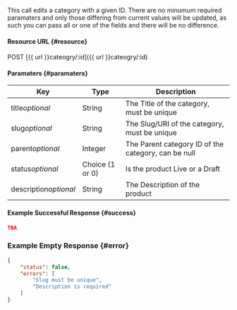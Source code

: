 <!--
@title PUT category/:id
@author Moltin Ltd
@description Updates a category with the given ID

@sidebar 1
@family Category
@rate No
@auth Yes
@format JSON
@http PUT
@version beta
-->
This call edits a category with a given ID. There are no minumum required paramaters and only those differing from current values will be updated, as such you can pass all or one of the fields and there will be no difference.


#### Resource URL	{#resource}
POST [{{ url }}cateogry/:id]({{ url }}cateogry/:id)


#### Paramaters	{#paramaters}
Key | Type | Description
--- | ---- | -----------
title*optional* | String | The Title of the category, must be unique
slug*optional* | String | The Slug/URI of the category, must be unique
parent*optional* | Integer | The Parent category ID of the category, can be null
status*optional* | Choice (1 or 0) | Is the product Live or a Draft
description*optional* | String | The Description of the product


#### Example Successful Response	{#success}
``` json
TBA
```


### Example Empty Response	{#error}
``` json
{
    "status": false,
    "errors": [
        "Slug must be unique",
        "Description is required"
    ]
}
```